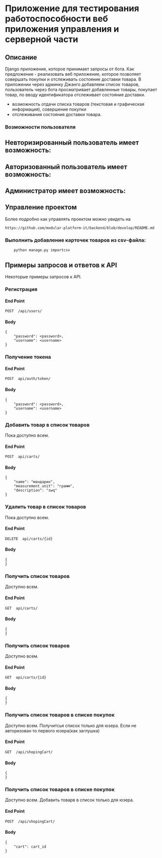 # Приложение для  тестирования работоспособности веб приложения управления и серверной части

## Описание
Django приложение, которое принимает запросы от бота.
Как предложение - реализовать веб приложение, которое позволяет совершать покупки и отслеживать состояние доставки товара. В приложении через админку Джанго добавляем список товаров, пользователь через бота просматривает добавленные товары, покупает товар, по вводу идентификатора отслеживает состояние доставки.
- возможность отдачи списка товаров (текстовая и графическая информация),
совершение покупки
- отслеживания состояния доставки товара.

### Возможности пользователя
Невторизированный пользователь имеет возможность:
-
Авторизованный пользователь имеет возможность:
-
Администратор имеет возможность:
-

## Управление проектом

Более подробно как управлять проектом можно увидеть на
```
https://github.com/modular-platform-it/backend/blob/develop/README.md
```

### Выполнить добавление карточек товаров из csv-файла:
```
    python manage.py importcsv
```

## Примеры запросов и ответов к API
Некоторые примеры запросов к API.

### Регистрация
#### End Point
```
POST  /api/users/
```
####  Body
```
{
    "password": <password>,
    "username": <username>
}
```

### Получение токена

#### End Point
```
POST  api/auth/token/
```
####  Body
```
{
    "password": <password>,
    "username": <username>
}
```

###  Добавить товар в список товаров
Пока доступно всем.
#### End Point
```
POST  api/carts/
```
####  Body
```
{
    "name": "мандарин",
    "measurement_unit": "грамм",
    "description": "swq"
}
```

###  Удалить товар в список товаров
Пока доступно всем.
#### End Point
```
DELETE  api/carts/{id}
```
####  Body
```
{
}
```

### Получить список товаров
Доступно всем.
#### End Point
```
GET  api/carts/
```
####  Body
```
{
}
```

### Получить список товаров
Доступно всем.
#### End Point
```
GET  api/carts/{id}
```
####  Body
```
{
}
```

### Получить список товаров в списке покупок
Доступно всем. Получитсья список только для юзера. Если не авторизован то первого юзера(как заглушка)
#### End Point
```
GET  /api/shopingCart/
```
####  Body
```
{
}
```

### Получить список товаров в списке покупок
Доступно всем. Добавить товарв в  список только для юзера.
#### End Point
```
POST  /api/shopingCart/
```
####  Body
```
{
    "cart": cart_id
}
```
